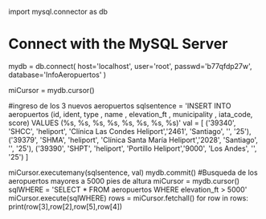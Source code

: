 import mysql.connector as db
# Connect with the MySQL Server
mydb = db.connect(
    host='localhost',
    user='root',
    passwd='b77qfdp27w',
    database='InfoAeropuertos'
)

miCursor = mydb.cursor()

#ingreso de los 3 nuevos aeropuertos
sqlsentence = 'INSERT INTO aeropuertos (id, ident, type , name , elevation_ft , municipality , iata_code, score) VALUES (%s, %s, %s, %s, %s, %s, %s, %s)'
val = [
    ('39340', 'SHCC', 'heliport', 'Clínica Las Condes Heliport','2461', 'Santiago', '', '25'),
    ('39379', 'SHMA', 'heliport', 'Clínica Santa María Heliport','2028', 'Santiago', '', '25'),
    ('39390', 'SHPT', 'heliport', 'Portillo Heliport','9000', 'Los Andes', '', '25')
]

miCursor.executemany(sqlsentence, val)
mydb.commit()
#Busqueda de los aeropuertos mayores a 5000 pies de altura
miCursor = mydb.cursor()
sqlWHERE = 'SELECT * FROM aeropuertos WHERE elevation_ft > 5000'
miCursor.execute(sqlWHERE)
rows = miCursor.fetchall()
for row in rows:
   print(row[3],row[2],row[5],row[4])
